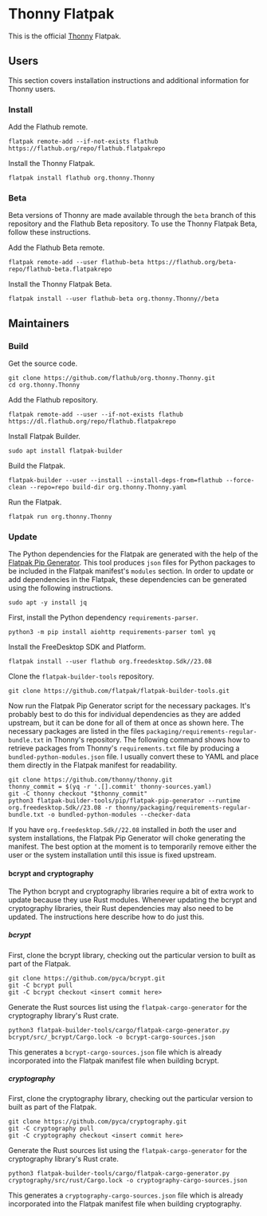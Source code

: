 # Thonny Flatpak

This is the official [Thonny](https://thonny.org/) Flatpak.

## Users

This section covers installation instructions and additional information for Thonny users.

### Install

Add the Flathub remote.

    flatpak remote-add --if-not-exists flathub https://flathub.org/repo/flathub.flatpakrepo

Install the Thonny Flatpak.

    flatpak install flathub org.thonny.Thonny

### Beta

Beta versions of Thonny are made available through the `beta` branch of this repository and the Flathub Beta repository.
To use the Thonny Flatpak Beta, follow these instructions.

Add the Flathub Beta remote.

    flatpak remote-add --user flathub-beta https://flathub.org/beta-repo/flathub-beta.flatpakrepo

Install the Thonny Flatpak Beta.

    flatpak install --user flathub-beta org.thonny.Thonny//beta

## Maintainers

### Build

Get the source code.

    git clone https://github.com/flathub/org.thonny.Thonny.git
    cd org.thonny.Thonny

Add the Flathub repository.

    flatpak remote-add --user --if-not-exists flathub https://dl.flathub.org/repo/flathub.flatpakrepo

Install Flatpak Builder.

    sudo apt install flatpak-builder

Build the Flatpak.

    flatpak-builder --user --install --install-deps-from=flathub --force-clean --repo=repo build-dir org.thonny.Thonny.yaml

Run the Flatpak.

    flatpak run org.thonny.Thonny

### Update

The Python dependencies for the Flatpak are generated with the help of the [Flatpak Pip Generator](https://github.com/flatpak/flatpak-builder-tools/tree/master/pip).
This tool produces `json` files for Python packages to be included in the Flatpak manifest's `modules` section.
In order to update or add dependencies in the Flatpak, these dependencies can be generated using the following instructions.

    sudo apt -y install jq

First, install the Python dependency `requirements-parser`.

    python3 -m pip install aiohttp requirements-parser toml yq

Install the FreeDesktop SDK and Platform.

    flatpak install --user flathub org.freedesktop.Sdk//23.08

Clone the `flatpak-builder-tools` repository.

    git clone https://github.com/flatpak/flatpak-builder-tools.git

Now run the Flatpak Pip Generator script for the necessary packages.
It's probably best to do this for individual dependencies as they are added upstream, but it can be done for all of them at once as shown here.
The necessary packages are listed in the files `packaging/requirements-regular-bundle.txt` in Thonny's repository.
The following command shows how to retrieve packages from Thonny's `requirements.txt` file by producing a `bundled-python-modules.json` file.
I usually convert these to YAML and place them directly in the Flatpak manifest for readability.

    git clone https://github.com/thonny/thonny.git
    thonny_commit = $(yq -r '.[].commit' thonny-sources.yaml)
    git -C thonny checkout "$thonny_commit"
    python3 flatpak-builder-tools/pip/flatpak-pip-generator --runtime org.freedesktop.Sdk//23.08 -r thonny/packaging/requirements-regular-bundle.txt -o bundled-python-modules --checker-data

If you have `org.freedesktop.Sdk//22.08` installed in *both* the user and system installations, the Flatpak Pip Generator will choke generating the manifest.
The best option at the moment is to temporarily remove either the user or the system installation until this issue is fixed upstream.

#### bcrypt and cryptography

The Python bcrypt and cryptography libraries require a bit of extra work to update because they use Rust modules.
Whenever updating the bcrypt and cryptography libraries, their Rust dependencies may also need to be updated.
The instructions here describe how to do just this.

##### bcrypt

First, clone the bcrypt library, checking out the particular version to built as part of the Flatpak.

    git clone https://github.com/pyca/bcrypt.git
    git -C bcrypt pull
    git -C bcrypt checkout <insert commit here>

Generate the Rust sources list using the `flatpak-cargo-generator` for the cryptography library's Rust crate.

    python3 flatpak-builder-tools/cargo/flatpak-cargo-generator.py bcrypt/src/_bcrypt/Cargo.lock -o bcrypt-cargo-sources.json

This generates a `bcrypt-cargo-sources.json` file which is already incorporated into the Flatpak manifest file when building bcrypt.

##### cryptography

First, clone the cryptography library, checking out the particular version to built as part of the Flatpak.

    git clone https://github.com/pyca/cryptography.git
    git -C cryptography pull
    git -C cryptography checkout <insert commit here>

Generate the Rust sources list using the `flatpak-cargo-generator` for the cryptography library's Rust crate.

    python3 flatpak-builder-tools/cargo/flatpak-cargo-generator.py cryptography/src/rust/Cargo.lock -o cryptography-cargo-sources.json

This generates a `cryptography-cargo-sources.json` file which is already incorporated into the Flatpak manifest file when building cryptography.
